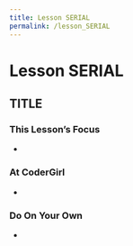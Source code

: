 ```yaml
---
title: Lesson SERIAL
permalink: /lesson_SERIAL
---
```


# Lesson SERIAL
## TITLE

### This Lesson’s Focus
*

### At CoderGirl
*

### Do On Your Own
*
